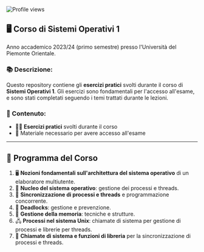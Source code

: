 ![Profile views](https://komarev.com/ghpvc/?username=AlessandroZappatore&label=Visite&color=green)

## 🖥️ Corso di **Sistemi Operativi 1**  
Anno accademico 2023/24 (primo semestre) presso l'Università del Piemonte Orientale.

### 📚 Descrizione:  
Questo repository contiene gli **esercizi pratici** svolti durante il corso di **Sistemi Operativi 1**. Gli esercizi sono fondamentali per l'accesso all'esame, e sono stati completati seguendo i temi trattati durante le lezioni.

### 📂 Contenuto:  
- 🧑‍💻 **Esercizi pratici** svolti durante il corso  
- 📑 Materiale necessario per avere accesso all'esame

---

## 📘 **Programma del Corso**  
1. 🖥️ **Nozioni fondamentali sull'architettura del sistema operativo** di un elaboratore multiutente.  
2. 🧠 **Nucleo del sistema operativo**: gestione dei processi e threads.  
3. 🔄 **Sincronizzazione di processi e threads** e programmazione concorrente.  
4. 🚫 **Deadlocks**: gestione e prevenzione.  
5. 🧮 **Gestione della memoria**: tecniche e strutture.  
6. 🖧 **Processi nel sistema Unix**: chiamate di sistema per gestione di processi e librerie per threads.  
7. 🔧 **Chiamate di sistema e funzioni di libreria** per la sincronizzazione di processi e threads.
